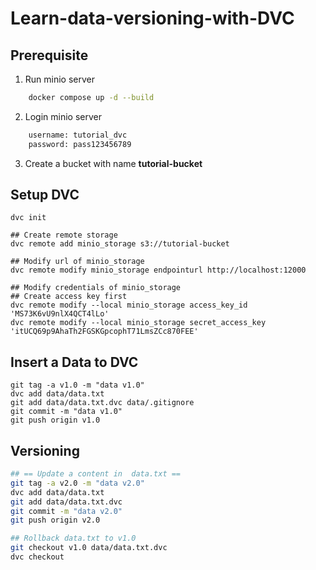 # Learn-data-versioning-with-DVC

## Prerequisite
1. Run minio server
```bash
    docker compose up -d --build
```
2. Login minio server
```bash
    username: tutorial_dvc
    password: pass123456789
```
3. Create a bucket with name **tutorial-bucket**

## Setup DVC
```
dvc init

## Create remote storage
dvc remote add minio_storage s3://tutorial-bucket

## Modify url of minio_storage
dvc remote modify minio_storage endpointurl http://localhost:12000

## Modify credentials of minio_storage
## Create access key first
dvc remote modify --local minio_storage access_key_id 'MS73K6vU9nlX4QCT4lLo'
dvc remote modify --local minio_storage secret_access_key 'itUCQ69p9AhaTh2FGSKGpcophT71LmsZCc870FEE'

```

## Insert a Data to DVC
```
git tag -a v1.0 -m "data v1.0"
dvc add data/data.txt
git add data/data.txt.dvc data/.gitignore
git commit -m "data v1.0"
git push origin v1.0
```

## Versioning
```bash
## == Update a content in  data.txt ==
git tag -a v2.0 -m "data v2.0"
dvc add data/data.txt
git add data/data.txt.dvc
git commit -m "data v2.0"
git push origin v2.0

## Rollback data.txt to v1.0
git checkout v1.0 data/data.txt.dvc
dvc checkout
```